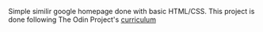 Simple similir google homepage done with basic HTML/CSS.
This project is done following The Odin Project's [curriculum](http://www.theodinproject.com/courses/web-development-101/lessons/html-css)